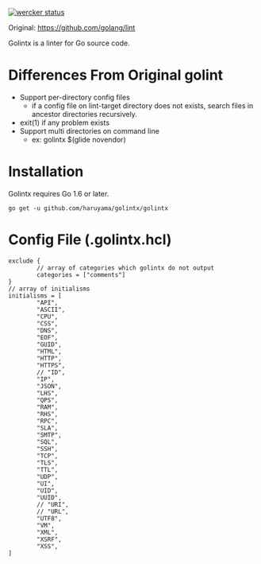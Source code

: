 [![wercker status](https://app.wercker.com/status/c390b2a2d61a54339208ab6534382534/m "wercker status")](https://app.wercker.com/project/bykey/c390b2a2d61a54339208ab6534382534)

Original: https://github.com/golang/lint

Golintx is a linter for Go source code.

# Differences From Original golint

* Support per-directory config files
    * if a config file on lint-target directory does not exists, search files in ancestor directories recursively.
* exit(1) if any problem exists
* Support multi directories on command line
    * ex: golintx $(glide novendor)


# Installation

Golintx requires Go 1.6 or later.

    go get -u github.com/haruyama/golintx/golintx

# Config File (.golintx.hcl)

```
exclude {
        // array of categories which golintx do not output
        categories = ["comments"]
}
// array of initialisms
initialisms = [
        "API",
        "ASCII",
        "CPU",
        "CSS",
        "DNS",
        "EOF",
        "GUID",
        "HTML",
        "HTTP",
        "HTTPS",
        // "ID",
        "IP",
        "JSON",
        "LHS",
        "QPS",
        "RAM",
        "RHS",
        "RPC",
        "SLA",
        "SMTP",
        "SQL",
        "SSH",
        "TCP",
        "TLS",
        "TTL",
        "UDP",
        "UI",
        "UID",
        "UUID",
        // "URI",
        // "URL",
        "UTF8",
        "VM",
        "XML",
        "XSRF",
        "XSS",
]
```
